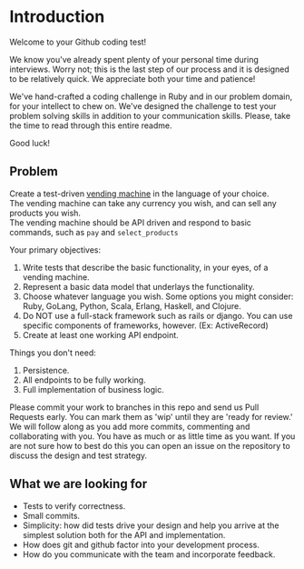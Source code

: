 # Introduction

Welcome to your Github coding test!

We know you've already spent plenty of your personal time during
interviews. Worry not; this is the last step of our process and it is
designed to be relatively quick. We appreciate both your time and patience!

We've hand-crafted a coding challenge in Ruby and in our problem domain, for your intellect to
chew on. We've designed the challenge to test your problem solving skills in addition to your communication skills.
Please, take the time to read through this entire readme.  

Good luck!

## Problem

Create a test-driven [vending machine](https://en.wikipedia.org/wiki/Vending_machine) in the language of your choice.  
The vending machine can take any currency you wish, and can sell any products you wish.  
The vending machine should be API driven and respond to basic commands, such as `pay` and `select_products` 

Your primary objectives:

1. Write tests that describe the basic functionality, in your eyes, of a vending machine.
2. Represent a basic data model that underlays the functionality.
3. Choose whatever language you wish.  Some options you might consider: Ruby, GoLang, Python, Scala, Erlang, Haskell, and Clojure.
3. Do NOT use a full-stack framework such as rails or django.  You can use specific components of frameworks, however.  (Ex: ActiveRecord)
4. Create at least one working API endpoint.

Things you don't need:

1. Persistence.
2. All endpoints to be fully working.
3. Full implementation of business logic.


Please commit your work to branches in this repo and send us Pull Requests early. You can mark them as 'wip' until they are 'ready for review.'
We will follow along as you add more commits, commenting and collaborating with you. You have as much or as little time as you want. If you are not sure how to best do this you can open an issue on the repository to discuss the design and test strategy.

## What we are looking for

* Tests to verify correctness.
* Small commits.
* Simplicity: how did tests drive your design and help you arrive at the simplest solution both for the API and implementation.
* How does git and github factor into your development process.
* How do you communicate with the team and incorporate feedback.
